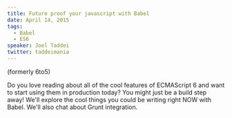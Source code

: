 ```yaml
---
title: Future proof your javascript with Babel
date: April 14, 2015
tags:
  - Babel
  - ES6
speaker: Joel Taddei
twitter: taddeimania
---
```


(formerly 6to5)

Do you love reading about all of the cool features of ECMAScript 6 and want to start using them in production today? You might just be a build step away!  We'll explore the cool things you could be writing right NOW with Babel.  We'll also chat about Grunt integration.

